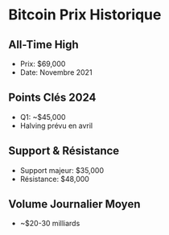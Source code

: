 # Bitcoin Prix Historique

## All-Time High
- Prix: $69,000
- Date: Novembre 2021

## Points Clés 2024
- Q1: ~$45,000
- Halving prévu en avril

## Support & Résistance
- Support majeur: $35,000
- Résistance: $48,000

## Volume Journalier Moyen
- ~$20-30 milliards